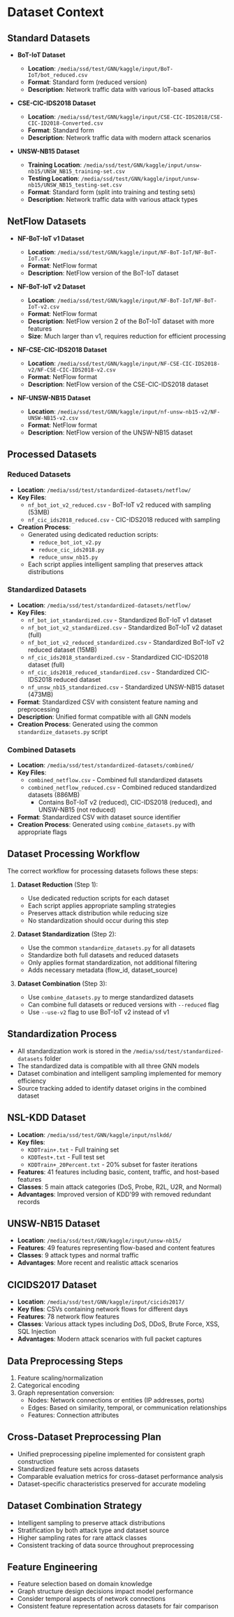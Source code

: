 # Dataset Context

## Standard Datasets
- **BoT-IoT Dataset**
  - **Location**: `/media/ssd/test/GNN/kaggle/input/BoT-IoT/bot_reduced.csv`
  - **Format**: Standard form (reduced version)
  - **Description**: Network traffic data with various IoT-based attacks

- **CSE-CIC-IDS2018 Dataset**
  - **Location**: `/media/ssd/test/GNN/kaggle/input/CSE-CIC-IDS2018/CSE-CIC-ID2018-Converted.csv`
  - **Format**: Standard form
  - **Description**: Network traffic data with modern attack scenarios

- **UNSW-NB15 Dataset**
  - **Training Location**: `/media/ssd/test/GNN/kaggle/input/unsw-nb15/UNSW_NB15_training-set.csv`
  - **Testing Location**: `/media/ssd/test/GNN/kaggle/input/unsw-nb15/UNSW_NB15_testing-set.csv`
  - **Format**: Standard form (split into training and testing sets)
  - **Description**: Network traffic data with various attack types

## NetFlow Datasets
- **NF-BoT-IoT v1 Dataset**
  - **Location**: `/media/ssd/test/GNN/kaggle/input/NF-BoT-IoT/NF-BoT-IoT.csv`
  - **Format**: NetFlow format
  - **Description**: NetFlow version of the BoT-IoT dataset

- **NF-BoT-IoT v2 Dataset**
  - **Location**: `/media/ssd/test/GNN/kaggle/input/NF-BoT-IoT/NF-BoT-IoT-v2.csv`
  - **Format**: NetFlow format
  - **Description**: NetFlow version 2 of the BoT-IoT dataset with more features
  - **Size**: Much larger than v1, requires reduction for efficient processing

- **NF-CSE-CIC-IDS2018 Dataset**
  - **Location**: `/media/ssd/test/GNN/kaggle/input/NF-CSE-CIC-IDS2018-v2/NF-CSE-CIC-IDS2018-v2.csv`
  - **Format**: NetFlow format
  - **Description**: NetFlow version of the CSE-CIC-IDS2018 dataset

- **NF-UNSW-NB15 Dataset**
  - **Location**: `/media/ssd/test/GNN/kaggle/input/nf-unsw-nb15-v2/NF-UNSW-NB15-v2.csv`
  - **Format**: NetFlow format
  - **Description**: NetFlow version of the UNSW-NB15 dataset

## Processed Datasets

### Reduced Datasets
- **Location**: `/media/ssd/test/standardized-datasets/netflow/`
- **Key Files**:
  - `nf_bot_iot_v2_reduced.csv` - BoT-IoT v2 reduced with sampling (53MB)
  - `nf_cic_ids2018_reduced.csv` - CIC-IDS2018 reduced with sampling
- **Creation Process**: 
  - Generated using dedicated reduction scripts:
    - `reduce_bot_iot_v2.py`
    - `reduce_cic_ids2018.py`
    - `reduce_unsw_nb15.py`
  - Each script applies intelligent sampling that preserves attack distributions

### Standardized Datasets
- **Location**: `/media/ssd/test/standardized-datasets/netflow/`
- **Key Files**:
  - `nf_bot_iot_standardized.csv` - Standardized BoT-IoT v1 dataset
  - `nf_bot_iot_v2_standardized.csv` - Standardized BoT-IoT v2 dataset (full)
  - `nf_bot_iot_v2_reduced_standardized.csv` - Standardized BoT-IoT v2 reduced dataset (15MB)
  - `nf_cic_ids2018_standardized.csv` - Standardized CIC-IDS2018 dataset (full)
  - `nf_cic_ids2018_reduced_standardized.csv` - Standardized CIC-IDS2018 reduced dataset
  - `nf_unsw_nb15_standardized.csv` - Standardized UNSW-NB15 dataset (473MB)
- **Format**: Standardized CSV with consistent feature naming and preprocessing
- **Description**: Unified format compatible with all GNN models
- **Creation Process**: Generated using the common `standardize_datasets.py` script

### Combined Datasets
- **Location**: `/media/ssd/test/standardized-datasets/combined/`
- **Key Files**:
  - `combined_netflow.csv` - Combined full standardized datasets
  - `combined_netflow_reduced.csv` - Combined reduced standardized datasets (886MB)
    - Contains BoT-IoT v2 (reduced), CIC-IDS2018 (reduced), and UNSW-NB15 (not reduced)
- **Format**: Standardized CSV with dataset source identifier
- **Creation Process**: Generated using `combine_datasets.py` with appropriate flags

## Dataset Processing Workflow

The correct workflow for processing datasets follows these steps:

1. **Dataset Reduction** (Step 1):
   - Use dedicated reduction scripts for each dataset
   - Each script applies appropriate sampling strategies
   - Preserves attack distribution while reducing size
   - No standardization should occur during this step

2. **Dataset Standardization** (Step 2):
   - Use the common `standardize_datasets.py` for all datasets
   - Standardize both full datasets and reduced datasets
   - Only applies format standardization, not additional filtering
   - Adds necessary metadata (flow_id, dataset_source)

3. **Dataset Combination** (Step 3):
   - Use `combine_datasets.py` to merge standardized datasets
   - Can combine full datasets or reduced versions with `--reduced` flag
   - Use `--use-v2` flag to use BoT-IoT v2 instead of v1

## Standardization Process
- All standardization work is stored in the `/media/ssd/test/standardized-datasets` folder
- The standardized data is compatible with all three GNN models
- Dataset combination and intelligent sampling implemented for memory efficiency
- Source tracking added to identify dataset origins in the combined dataset

## NSL-KDD Dataset
- **Location**: `/media/ssd/test/GNN/kaggle/input/nslkdd/`
- **Key files**: 
  - `KDDTrain+.txt` - Full training set
  - `KDDTest+.txt` - Full test set
  - `KDDTrain+_20Percent.txt` - 20% subset for faster iterations
- **Features**: 41 features including basic, content, traffic, and host-based features
- **Classes**: 5 main attack categories (DoS, Probe, R2L, U2R, and Normal)
- **Advantages**: Improved version of KDD'99 with removed redundant records

## UNSW-NB15 Dataset
- **Location**: `/media/ssd/test/GNN/kaggle/input/unsw-nb15/`
- **Features**: 49 features representing flow-based and content features
- **Classes**: 9 attack types and normal traffic
- **Advantages**: More recent and realistic attack scenarios

## CICIDS2017 Dataset
- **Location**: `/media/ssd/test/GNN/kaggle/input/cicids2017/`
- **Key files**: CSVs containing network flows for different days
- **Features**: 78 network flow features
- **Classes**: Various attack types including DoS, DDoS, Brute Force, XSS, SQL Injection
- **Advantages**: Modern attack scenarios with full packet captures

## Data Preprocessing Steps
1. Feature scaling/normalization
2. Categorical encoding 
3. Graph representation conversion:
   - Nodes: Network connections or entities (IP addresses, ports)
   - Edges: Based on similarity, temporal, or communication relationships
   - Features: Connection attributes

## Cross-Dataset Preprocessing Plan
- Unified preprocessing pipeline implemented for consistent graph construction
- Standardized feature sets across datasets
- Comparable evaluation metrics for cross-dataset performance analysis
- Dataset-specific characteristics preserved for accurate modeling

## Dataset Combination Strategy
- Intelligent sampling to preserve attack distributions
- Stratification by both attack type and dataset source
- Higher sampling rates for rare attack classes
- Consistent tracking of data source throughout preprocessing

## Feature Engineering
- Feature selection based on domain knowledge
- Graph structure design decisions impact model performance
- Consider temporal aspects of network connections
- Consistent feature representation across datasets for fair comparison 